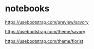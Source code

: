 # notebooks

https://usebootstrap.com/preview/savory

https://usebootstrap.com/theme/savory

https://usebootstrap.com/theme/florist
